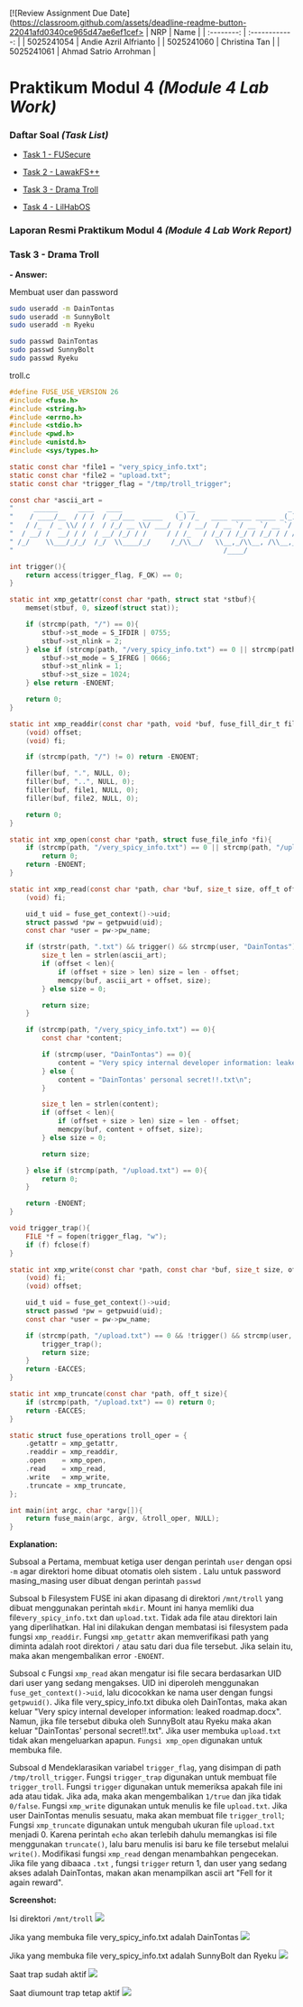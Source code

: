 [![Review Assignment Due Date](https://classroom.github.com/assets/deadline-readme-button-22041afd0340ce965d47ae6ef1cef>
| NRP | Name |
| :--------: | :------------: |
| 5025241054 | Andie Azril Alfrianto |
| 5025241060 | Christina Tan |
| 5025241061 | Ahmad Satrio Arrohman |

# Praktikum Modul 4 _(Module 4 Lab Work)_

</div>

### Daftar Soal _(Task List)_

- [Task 1 - FUSecure](/task-1/)

- [Task 2 - LawakFS++](/task-2/)

- [Task 3 - Drama Troll](/task-3/)

- [Task 4 - LilHabOS](/task-4/)

### Laporan Resmi Praktikum Modul 4 _(Module 4 Lab Work Report)_

### Task 3 - Drama Troll

**- Answer:**

Membuat user dan password

```bash
sudo useradd -m DainTontas
sudo useradd -m SunnyBolt
sudo useradd -m Ryeku

sudo passwd DainTontas
sudo passwd SunnyBolt
sudo passwd Ryeku
```

troll.c

```troll.c
#define FUSE_USE_VERSION 26
#include <fuse.h>
#include <string.h>
#include <errno.h>
#include <stdio.h>
#include <pwd.h>
#include <unistd.h>
#include <sys/types.h>

static const char *file1 = "very_spicy_info.txt";
static const char *file2 = "upload.txt";
static const char *trigger_flag = "/tmp/troll_trigger";

const char *ascii_art =
"     ______     ____   ____              _ __                       _                                           __\n"
"    / ____/__  / / /  / __/___  _____   (_) /_   ____ _____ _____ _(_)___     ________ _      ______ __________/ /\n"
"   / /_  / _ \\/ / /  / /_/ __ \\/ ___/  / / __/  / __ `/ __ `/ __ `/ / __ \\   / ___/ _ \\ | /| / / __ `/ ___/ __  / \n"
"  / __/ /  __/ / /  / __/ /_/ / /     / / /_   / /_/ / /_/ / /_/ / / / / /  / /  /  __/ |/ |/ / /_/ / /  / /_/ /  \n"
" /_/    \\___/_/_/  /_/  \\____/_/     /_/\\__/   \\__,_/\\__, /\\__,_/_/_/ /_/  /_/   \\___/|__/|__/\\__,_/_/   \\__,_/  \n"
"                                                    /____/                                                        \n";

int trigger(){
    return access(trigger_flag, F_OK) == 0;
}

static int xmp_getattr(const char *path, struct stat *stbuf){
    memset(stbuf, 0, sizeof(struct stat));

    if (strcmp(path, "/") == 0){
        stbuf->st_mode = S_IFDIR | 0755;
        stbuf->st_nlink = 2;
    } else if (strcmp(path, "/very_spicy_info.txt") == 0 || strcmp(path, "/upload.txt") == 0){
        stbuf->st_mode = S_IFREG | 0666;
        stbuf->st_nlink = 1;
        stbuf->st_size = 1024;
    } else return -ENOENT;

    return 0;
}

static int xmp_readdir(const char *path, void *buf, fuse_fill_dir_t filler, off_t offset, struct fuse_file_info *fi){
    (void) offset;
    (void) fi;

    if (strcmp(path, "/") != 0) return -ENOENT;

    filler(buf, ".", NULL, 0);
    filler(buf, "..", NULL, 0);
    filler(buf, file1, NULL, 0);
    filler(buf, file2, NULL, 0);

    return 0;
}

static int xmp_open(const char *path, struct fuse_file_info *fi){
    if (strcmp(path, "/very_spicy_info.txt") == 0 || strcmp(path, "/upload.txt") == 0)
        return 0;
    return -ENOENT;
}

static int xmp_read(const char *path, char *buf, size_t size, off_t offset, struct fuse_file_info *fi){
    (void) fi;

    uid_t uid = fuse_get_context()->uid;
    struct passwd *pw = getpwuid(uid);
    const char *user = pw->pw_name;

    if (strstr(path, ".txt") && trigger() && strcmp(user, "DainTontas") == 0) {
        size_t len = strlen(ascii_art);
        if (offset < len){
            if (offset + size > len) size = len - offset;
            memcpy(buf, ascii_art + offset, size);
        } else size = 0;

        return size;
    }

    if (strcmp(path, "/very_spicy_info.txt") == 0){
        const char *content;

        if (strcmp(user, "DainTontas") == 0){
            content = "Very spicy internal developer information: leaked roadmap.docx\n";
        } else {
            content = "DainTontas' personal secret!!.txt\n";
        }

        size_t len = strlen(content);
        if (offset < len){
            if (offset + size > len) size = len - offset;
            memcpy(buf, content + offset, size);
        } else size = 0;

        return size;

    } else if (strcmp(path, "/upload.txt") == 0){
        return 0;
    }

    return -ENOENT;
}

void trigger_trap(){
    FILE *f = fopen(trigger_flag, "w");
    if (f) fclose(f)
}

static int xmp_write(const char *path, const char *buf, size_t size, off_t offset, struct fuse_file_info *fi){
    (void) fi;
    (void) offset;

    uid_t uid = fuse_get_context()->uid;
    struct passwd *pw = getpwuid(uid);
    const char *user = pw->pw_name;

    if (strcmp(path, "/upload.txt") == 0 && !trigger() && strcmp(user, "DainTontas") == 0){
        trigger_trap();
        return size;
    }
    return -EACCES;
}

static int xmp_truncate(const char *path, off_t size){
    if (strcmp(path, "/upload.txt") == 0) return 0;
    return -EACCES;
}

static struct fuse_operations troll_oper = {
    .getattr = xmp_getattr,
    .readdir = xmp_readdir,
    .open    = xmp_open,
    .read    = xmp_read,
    .write   = xmp_write,
    .truncate = xmp_truncate,
};

int main(int argc, char *argv[]){
    return fuse_main(argc, argv, &troll_oper, NULL);
}
```

**Explanation:**

Subsoal a
Pertama, membuat ketiga  user dengan perintah `user` dengan opsi `-m` agar direktori home dibuat otomatis oleh sistem .
Lalu untuk password masing_masing user dibuat dengan perintah `passwd`

Subsoal b
Filesystem FUSE ini akan dipasang di direktori `/mnt/troll` yang dibuat menggunakan perintah `mkdir`. Mount ini hanya memliki dua 
file`very_spicy_info.txt` dan `upload.txt`. Tidak ada file atau direktori lain yang diperlihatkan. Hal ini dilakukan dengan membatasi
isi filesystem pada fungsi `xmp_readdir`. Fungsi `xmp_getattr` akan memverifikasi path yang diminta adalah root direktori `/` atau 
satu dari dua file tersebut. Jika selain itu, maka akan mengembalikan error `-ENOENT`.

Subsoal c
Fungsi `xmp_read` akan mengatur isi file secara berdasarkan UID dari user yang sedang mengakses. UID ini diperoleh menggunakan 
`fuse_get_context()->uid`, lalu dicocokkan ke nama user dengan fungsi `getpwuid()`. Jika file very_spicy_info.txt dibuka oleh 
DainTontas, maka akan keluar "Very spicy internal developer information: leaked roadmap.docx". Namun, jika file tersebut dibuka 
oleh SunnyBolt atau Ryeku maka akan keluar "DainTontas' personal secret!!.txt". Jika user membuka `upload.txt` tidak akan mengeluarkan
apapun. `Fungsi xmp_open` digunakan untuk membuka file.

Subsoal d
Mendeklarasikan variabel `trigger_flag`, yang disimpan di path `/tmp/troll_trigger`. Fungsi `trigger_trap` digunakan untuk
membuat file `trigger_troll`. Fungsi `trigger` digunakan untuk memeriksa apakah file ini ada atau tidak. Jika ada, maka akan 
mengembalikan `1/true` dan jika tidak `0/false`. Fungsi `xmp_write` digunakan untuk menulis ke file `upload.txt`. Jika user
DainTontas menulis sesuatu, maka akan membuat file `trigger_troll`; Fungsi `xmp_truncate` digunakan untuk mengubah ukuran file 
`upload.txt` menjadi 0. Karena perintah `echo` akan terlebih dahulu memangkas isi file menggunakan `truncate()`, lalu baru menulis 
isi baru ke file tersebut melalui `write()`. Modifikasi fungsi `xmp_read` dengan menambahkan pengecekan. Jika file yang dibaaca `.txt`
, fungsi `trigger` return 1, dan user yang sedang akses adalah DainTontas, makan akan menampilkan ascii art "Fell for it again reward".

**Screenshot:**

Isi direktori `/mnt/troll`
![](assets/task-3/soalb.png)

Jika yang membuka file very_spicy_info.txt adalah DainTontas
![](assets/task-3/soalc1.png)

Jika yang membuka file very_spicy_info.txt adalah SunnyBolt dan Ryeku
![](assets/task-3/soalc2.png)

Saat trap sudah aktif
![](assets/task-3/soald1.png)

Saat diumount trap tetap aktif
![](assets/task-3/soald2.png)
